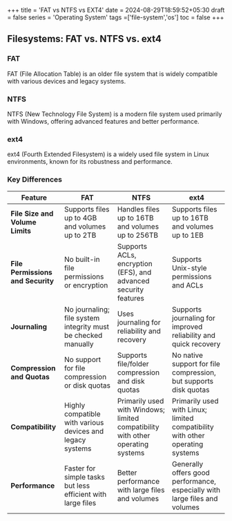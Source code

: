 +++
title = 'FAT vs NTFS vs EXT4'
date = 2024-08-29T18:59:52+05:30
draft = false
series = 'Operating System'
tags =['file-system','os']
toc = false
+++

## Filesystems: FAT vs. NTFS vs. ext4

### FAT

FAT (File Allocation Table) is an older file system that is widely compatible with various devices and legacy systems.

### NTFS

NTFS (New Technology File System) is a modern file system used primarily with Windows, offering advanced features and better performance.

### ext4

ext4 (Fourth Extended Filesystem) is a widely used file system in Linux environments, known for its robustness and performance.

### Key Differences

| Feature                           | FAT                                                           | NTFS                                                                            | ext4                                                                          |
| --------------------------------- | ------------------------------------------------------------- | ------------------------------------------------------------------------------- | ----------------------------------------------------------------------------- |
| **File Size and Volume Limits**   | Supports files up to 4GB and volumes up to 2TB                | Handles files up to 16TB and volumes up to 256TB                                | Supports files up to 16TB and volumes up to 1EB                               |
| **File Permissions and Security** | No built-in file permissions or encryption                    | Supports ACLs, encryption (EFS), and advanced security features                 | Supports Unix-style permissions and ACLs                                      |
| **Journaling**                    | No journaling; file system integrity must be checked manually | Uses journaling for reliability and recovery                                    | Supports journaling for improved reliability and quick recovery               |
| **Compression and Quotas**        | No support for file compression or disk quotas                | Supports file/folder compression and disk quotas                                | No native support for file compression, but supports disk quotas              |
| **Compatibility**                 | Highly compatible with various devices and legacy systems     | Primarily used with Windows; limited compatibility with other operating systems | Primarily used with Linux; limited compatibility with other operating systems |
| **Performance**                   | Faster for simple tasks but less efficient with large files   | Better performance with large files and volumes                                 | Generally offers good performance, especially with large files and volumes    |
